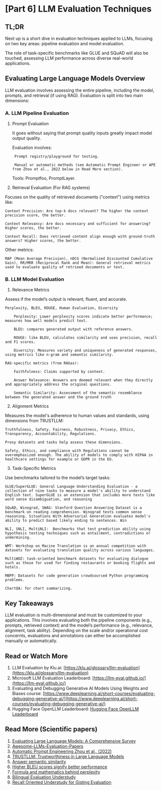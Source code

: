 # [Part 6] LLM Evaluation Techniques

## TL;DR

Next up is a short dive in evaluation techniques applied to LLMs, focusing on two key areas: pipeline evaluation and model evaluation.

The role of task-specific benchmarks like GLUE and SQuAD will also be touched, assessing LLM performance across diverse real-world applications.

## Evaluating Large Language Models Overview

LLM evaluation involves assessing the entire pipeline, including the model, prompts, and retrieval (if using RAG). Evaluation is split into two main dimensions:

### A. LLM Pipeline Evaluation

1. Prompt Evaluation

    It goes without saying that prompt quality inputs greatly impact model output quality.

    Evaluation involves:

        Prompt registry/playground for testing.

        Manual or automatic methods (see Automatic Prompt Engineer or APE from Zhou et al., 2022 below in Read More section).

    Tools: Promptfoo, PromptLayer.

2. Retrieval Evaluation (For RAG systems)

Focuses on the quality of retrieved documents ("context") using metrics like:

    Context Precision: Are top-k docs relevant? The higher the context precision score, the better.

    Context Relevancy: Are docs necessary and sufficient for answering? Higher scores, the better.

    Context Recall: Does retrieved content align enough with ground-truth answers? Higher scores, the better.

Other metrics:

    MAP (Mean Average Precision), nDCG (Normalized Discounted Cumulative Gain), RR/MRR (Reciprocal Rank and Mean): General retrieval metrics used to evaluate quality of retrieed documents or text.

### B. LLM Model Evaluation

1. Relevance Metrics

Assess if the model’s output is relevant, fluent, and accurate.

    Perplexity, BLEU, ROUGE, Human Evaluation, Diversity 

        Perplexity: Lower perplexity scores indicate better performance; measures how well models predict text.

        BLEU: compares generated output with reference answers.

        ROUGE: like BLEU, calculates similarity and uses precision, recall and F1 scores.

        Diversity: Measures variety and uniqueness of generated responses, using metrics like n-gram and semantic similarity.

    RAG-specific metrics (from RAGas):

        Faithfulness: Claims supported by context.

        Answer Relevance: Answers are deemed relevant when they directly and appropriately address the original questions.

        Semantic Similarity: Assessment of the semantic resemblance between the generated answer and the ground truth

2. Alignment Metrics

Measures the model's adherence to human values and standards, using dimensions from TRUSTLLM:

    Truthfulness, Safety, Fairness, Robustness, Privacy, Ethics, Transparency, Accountability, Regulations.

    Proxy datasets and tasks help assess these dimensions.

    Safety, Ethics, and compliance with Regulations cannot be overemphasized enough. The ability of models to comply with HIPAA in healthcare settings for example or GDPR in the EU. 

3. Task-Specific Metrics

Use benchmarks tailored to the model’s target tasks:

    GLUE/SuperGLUE: General Language Understanding Evaluation - a collection of nine tasks to measure a model's ability to understand English text. SuperGLUE is an extension that includes more texts like word sense disambiguation, and reasoning

    SQuAD, Winograd, SWAG: Stanford Question Answering Dataset is a benchmark on reading comprehension. Winograd tests common sense reasoning. Situations With Adversarial Generation evaluates model's ability to predict based likely ending to sentences. Win

    NLI, SNLI, MultiNLI:  Benchmarks that test prediction ability using hypothesis testing techniques such as entailment, contradictions or undermining.

    WMT: Workshop on Macine Translation is an annual competition with datasets for evaluating translation quality across various languages.

    MultiWOZ: task-oriented benchmark datasets for evaluating dialogue such as those for used for finding restaurants or booking flights and hotels.

    MBPP: Datasets for code generation crowdsourced Python programming problems.

    ChartQA: for chart summarizing.

## Key Takeaways

LLM evaluation is multi-dimensional and must be customized to your applications. This involves evaluating both the pipeline components (e.g., prompts, retrieved context) and the model’s performance (e.g., relevance, alignment, task ability). Depending on the scale and/or operational cost concernts, evaluations and annotations can either be accomplished manually or automatically.


## Read or Watch More

1. LLM Evaluation by Klu.ai: [https://klu.ai/glossary/llm-evaluation](https://klu.ai/glossary/llm-evaluation)
2. Microsoft LLM Evaluation Leaderboard: [https://llm-eval.github.io/](https://llm-eval.github.io/)
3. Evaluating and Debugging Generative AI Models Using Weights and Biases course: [https://www.deeplearning.ai/short-courses/evaluating-debugging-generative-ai/](https://www.deeplearning.ai/short-courses/evaluating-debugging-generative-ai/)
4. Hugging Face OpenLLM Leaderboard:  [Hugging Face OpenLLM Leaderboard](https://huggingface.co/spaces/HuggingFaceH4/open_llm_leaderboard)

## Read More (Scientific papers)

1. [Evaluating Large Language Models: A Comprehensive Survey](https://arxiv.org/abs/2310.19736)
2. [Awesome-LLMs-Evaluation-Papers](https://arxiv.org/abs/2401.05561)
3. [Automatic Prompt Engineering Zhou et al., (2022)](https://github.com/tjunlp-lab/Awesome-LLMs-Evaluation-Papers)
4. [TRUSTLLM: Trustworthiness in Large Language Models](https://arxiv.org/pdf/2401.05561.pdf)
5. [Answer semantic similarity](https://docs.ragas.io/en/stable/concepts/metrics/context_precision.html)
6. [Higher BLEU scores signify better performance](https://www.youtube.com/watch?v=M05L1DhFqcw)
7. [Formula and mathematics behind perplexity](https://huggingface.co/docs/transformers/en/perplexity)
8. [Bilingual Evaluation Understudy](https://www.youtube.com/watch?v=M05L1DhFqcw)
9. [Recall Oriented Understudy for Gisting Evaluation](https://www.youtube.com/watch?v=TMshhnrEXlg)

